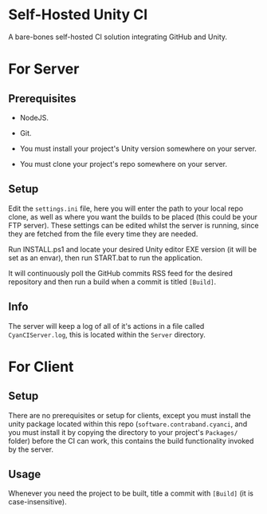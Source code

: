 # Self-Hosted Unity CI

A bare-bones self-hosted CI solution integrating GitHub and Unity.
 
# For Server

## Prerequisites

 - NodeJS.
 
 - Git.

 - You must install your project's Unity version somewhere on your server.

 - You must clone your project's repo somewhere on your server.

## Setup

Edit the `settings.ini` file, here you will enter the path to your local repo clone, as well as where you want the builds to be placed (this could be your FTP server). These settings can be edited whilst the server is running, since they are fetched from the file every time they are needed.

Run INSTALL.ps1 and locate your desired Unity editor EXE version (it will be set as an envar), then run START.bat to run the application.

It will continuously poll the GitHub commits RSS feed for the desired repository and then run a build when a commit is titled `[Build]`.

## Info

The server will keep a log of all of it's actions in a file called `CyanCIServer.log`, this is located within the `Server` directory.

# For Client

## Setup

There are no prerequisites or setup for clients, except you must install the unity package located within this repo (`software.contraband.cyanci`, and you must install it by copying the directory to your project's `Packages/` folder) before the CI can work, this contains the build functionality invoked by the server.

## Usage

Whenever you need the project to be built, title a commit with `[Build]` (it is case-insensitive).
